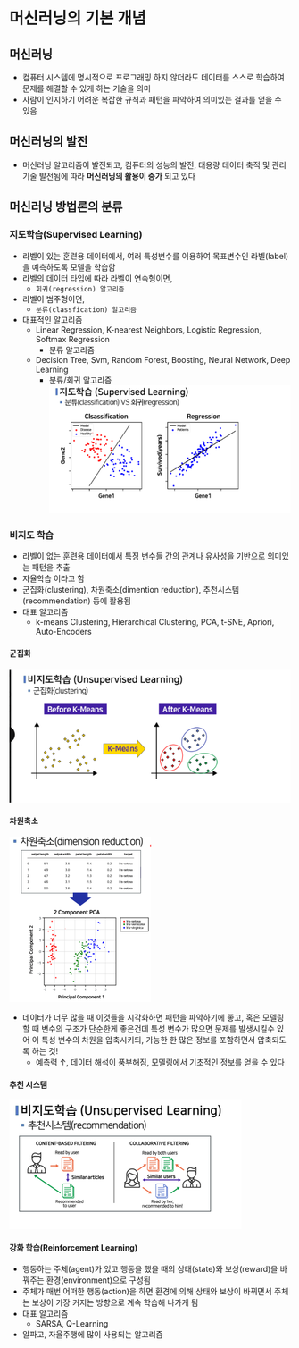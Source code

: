 # 머신러닝의 기본 개념
## 머신러닝
- 컴퓨터 시스템에 명시적으로 프로그래밍 하지 않더라도 데이터를 스스로 학습하여 문제를 해결할 수 있게 하는 기술을 의미
- 사람이 인지하기 어려운 복잡한 규칙과 패턴을 파악하여 의미있는 결과를 얻을 수 있음

## 머신러닝의 발전
- 머신러닝 알고리즘이 발전되고, 컴퓨터의 성능의 발전, 대용량 데이터 축적 및 관리기술 발전됨에 따라 **머신러닝의 활용이 증가** 되고 있다

## 머신러닝 방법론의 분류
### 지도학습(Supervised Learning)
- 라벨이 있는 훈련용 데이터에서, 여러 특성변수를 이용하여 목표변수인 라벨(label) 을 예측하도록 모델을 학습함
- 라벨의 데이터 타입에 따라 라벨이 연속형이면,
    - `회귀(regression) 알고리즘`
- 라벨이 범주형이면,
    - `분류(classfication) 알고리즘`
- 대표적인 알고리즘
    - Linear Regression, K-nearest Neighbors, Logistic Regression, Softmax Regression
        - 분류 알고리즘
    - Decision Tree, Svm, Random Forest, Boosting, Neural Network, Deep Learning
        - 분류/회귀 알고리즘
![alt text](캡쳐이미지/분류회귀알고리즘.PNG)

### 비지도 학습
- 라벨이 없는 훈련용 데이터에서 특징 변수들 간의 관계나 유사성을 기반으로 의미있는 패턴을 추출
- 자율학습 이라고 함
- 군집화(clustering), 차원축소(dimention reduction), 추천시스템(recommendation) 등에 활용됨
- 대표 알고리즘
    - k-means Clustering, Hierarchical Clustering, PCA, t-SNE, Apriori, Auto-Encoders
#### 군집화
![alt text](캡쳐이미지/군집화.PNG)

#### 차원축소
![alt text](캡쳐이미지/차원축소.PNG)
- 데이터가 너무 많을 때 이것들을 시각화하면 패턴을 파악하기에 좋고, 혹은 모델링 할 때 변수의 구조가 단순한게 좋은건데 특성 변수가 많으면 문제를 발생시킬수 있어 이 특성 변수의 차원을 압축시키되, 가능한 한 많은 정보를 포함하면서 압축되도록 하는 것!
    - 예측력 ↑, 데이터 해석이 풍부해짐, 모델링에서 기초적인 정보를 얻을 수 있다

#### 추천 시스템
![alt text](캡쳐이미지/추천시스템.PNG)

#### 강화 학습(Reinforcement Learning)
- 행동하는 주체(agent)가 있고 행동을 했을 때의 상태(state)와 보상(reward)을 바꿔주는 환경(environment)으로 구성됨
- 주체가 매번 어떠한 행동(action)을 하면 환경에 의해 상태와 보상이 바뀌면서 주체는 보상이 가장 커지는 방향으로 계속 학습해 나가게 됨
- 대표 알고리즘
    - SARSA, Q-Learning
- 알파고, 자율주행에 많이 사용되는 알고리즘
